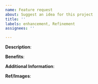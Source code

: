 ```yaml
---
name: Feature request
about: Suggest an idea for this project
title: ''
labels: enhancement, Refinement
assignees: ''

---
```


<!--
Write "N/A." If it's not applicable, and "Not tested." if you didn't test
-->

**Description**:
<!-- Provide a short and clear description of the feature you'd like to request. -->

**Benefits**:
<!-- Explain the benefits or improvements that this feature would bring to the game. -->

**Additional Information**:
<!-- Include any other relevant information or context. -->

**Ref/Images**:
<!-- Add anything that can help visualize your idea -->
